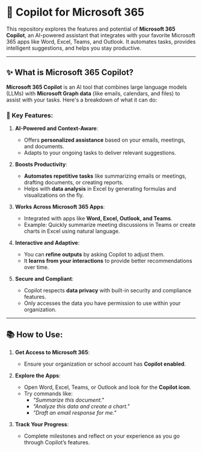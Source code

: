 # 🤖 Copilot for Microsoft 365  

This repository explores the features and potential of **Microsoft 365 Copilot**, an AI-powered assistant that integrates with your favorite Microsoft 365 apps like Word, Excel, Teams, and Outlook. It automates tasks, provides intelligent suggestions, and helps you stay productive.

---

## ✨ What is Microsoft 365 Copilot?  

**Microsoft 365 Copilot** is an AI tool that combines large language models (LLMs) with **Microsoft Graph data** (like emails, calendars, and files) to assist with your tasks. Here's a breakdown of what it can do:  

### 🔑 Key Features:

1. **AI-Powered and Context-Aware**:
   - Offers **personalized assistance** based on your emails, meetings, and documents.  
   - Adapts to your ongoing tasks to deliver relevant suggestions.  

2. **Boosts Productivity**:
   - **Automates repetitive tasks** like summarizing emails or meetings, drafting documents, or creating reports.  
   - Helps with **data analysis** in Excel by generating formulas and visualizations on the fly.  

3. **Works Across Microsoft 365 Apps**:  
   - Integrated with apps like **Word, Excel, Outlook, and Teams**.  
   - Example: Quickly summarize meeting discussions in Teams or create charts in Excel using natural language.

4. **Interactive and Adaptive**:  
   - You can **refine outputs** by asking Copilot to adjust them.  
   - It **learns from your interactions** to provide better recommendations over time.

5. **Secure and Compliant**: 
   - Copilot respects **data privacy** with built-in security and compliance features.  
   - Only accesses the data you have permission to use within your organization.

---

## 📚 How to Use: 

1. **Get Access to Microsoft 365**:  
   - Ensure your organization or school account has **Copilot enabled**.  

2. **Explore the Apps**:  
   - Open Word, Excel, Teams, or Outlook and look for the **Copilot icon**.  
   - Try commands like:  
     - *"Summarize this document."*  
     - *"Analyze this data and create a chart."*  
     - *"Draft an email response for me."*

3. **Track Your Progress**:  
   - Complete milestones and reflect on your experience as you go through Copilot’s features.   
